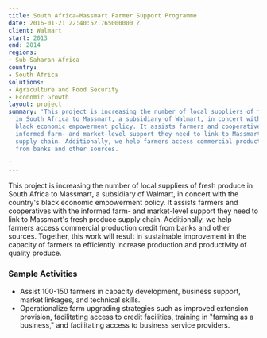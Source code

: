```yaml
---
title: South Africa—Massmart Farmer Support Programme
date: 2016-01-21 22:40:52.765000000 Z
client: Walmart
start: 2013
end: 2014
regions:
- Sub-Saharan Africa
country:
- South Africa
solutions:
- Agriculture and Food Security
- Economic Growth
layout: project
summary: 'This project is increasing the number of local suppliers of fresh produce
  in South Africa to Massmart, a subsidiary of Walmart, in concert with the country''s
  black economic empowerment policy. It assists farmers and cooperatives with the
  informed farm- and market-level support they need to link to Massmart''s fresh produce
  supply chain. Additionally, we help farmers access commercial production credit
  from banks and other sources.

'
---
```


This project is increasing the number of local suppliers of fresh produce in South Africa to Massmart, a subsidiary of Walmart, in concert with the country's black economic empowerment policy. It assists farmers and cooperatives with the informed farm- and market-level support they need to link to Massmart's fresh produce supply chain. Additionally, we help farmers access commercial production credit from banks and other sources. Together, this work will result in sustainable improvement in the capacity of farmers to efficiently increase production and productivity of quality produce.

###  Sample Activities

* Assist 100-150 farmers in capacity development, business support, market linkages, and technical skills.
* Operationalize farm upgrading strategies such as improved extension provision, facilitating access to credit facilities, training in "farming as a business," and facilitating access to business service providers.
